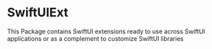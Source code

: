 # SwiftUIExt
This Package contains SwiftUI extensions ready to use across SwiftUI applications or as a complement to customize SwiftUI libraries
